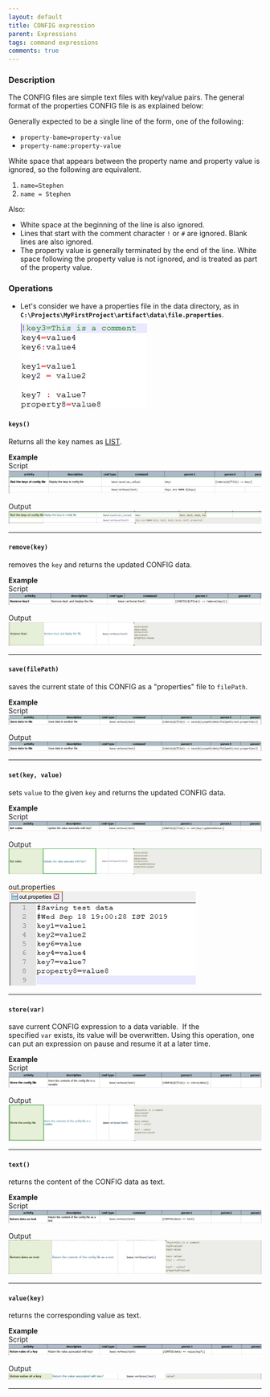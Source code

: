 ```yaml
---
layout: default
title: CONFIG expression
parent: Expressions
tags: command expressions
comments: true
---
```



### Description
The CONFIG files are simple text files with key/value pairs. The general format of the properties CONFIG file is as 
explained below:

Generally expected to be a single line of the form, one of the following:<br/>
- `property-bame=property-value`
- `property-name:property-value`

White space that appears between the property name and property value is ignored, so the following are equivalent.
1. `name=Stephen`
2. `name = Stephen`

Also:
- White space at the beginning of the line is also ignored.
- Lines that start with the comment character `!` or `#` are ignored. Blank lines are also ignored.
- The property value is generally terminated by the end of the line. White space following the property value is not 
  ignored, and is treated as part of the property value.

  
### Operations

- Let's consider we have a properties file in the data directory, as in 
  **`C:\Projects\MyFirstProject\artifact\data\file.properties`**.<br/>
  ![](image/CONFIGexpression_01.png)


#### `keys()`
Returns all the key names as [LIST](LISTexpression).

**Example**<br/>
Script<br/>
![](image/CONFIGexpression_02.png)

Output<br/>
![](image/CONFIGexpression_03.png)

-----

#### `remove(key)`
removes the `key` and returns the updated CONFIG data.

**Example**<br/>
Script<br/>
![](image/CONFIGexpression_04.png)

Output<br/>
![](image/CONFIGexpression_05.png)

-----

#### `save(filePath)`
saves the current state of this CONFIG as a "properties" file to `filePath`.

**Example**<br/>
Script<br/>
![](image/CONFIGexpression_06.png)

Output<br/>
![](image/CONFIGexpression_06.png)

-----

#### `set(key, value)`
sets `value` to the given `key` and returns the updated CONFIG data.

**Example**<br/>
Script<br/>
![](image/CONFIGexpression_08.png)

Output<br/>
![](image/CONFIGexpression_09.png)

out.properties<br/>
![](image/CONFIGexpression_16.png)

-----

#### `store(var)`
save current CONFIG expression to a data variable.  If the specified `var` exists, its value will be overwritten. 
Using this operation, one can put an expression on pause and resume it at a later time.

**Example**<br/>
Script<br/>
![](image/CONFIGexpression_10.png)

Output<br/>
![](image/CONFIGexpression_11.png)

-----

#### `text()`
returns the content of the CONFIG data as text.

**Example**<br/>
Script<br/>
![](image/CONFIGexpression_12.png)

Output<br/>
![](image/CONFIGexpression_13.png)

-----

#### `value(key)`
returns the corresponding value as text.

**Example**<br/>
Script<br/>
![](image/CONFIGexpression_14.png)

Output<br/>
![](image/CONFIGexpression_15.png)

-----

<script>jQuery(document).ready(function () { newOperationSelect(); });</script>

